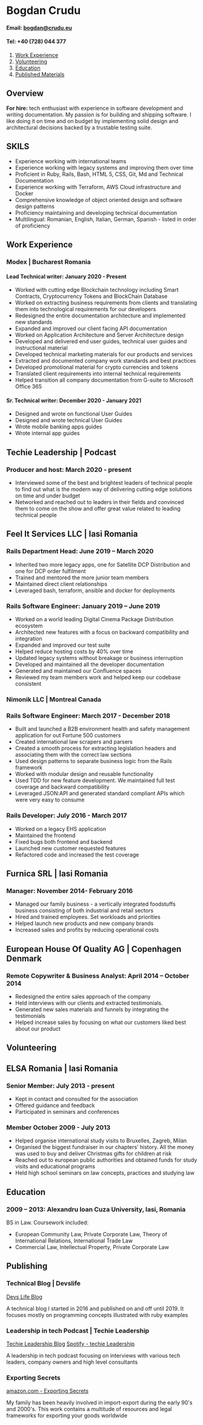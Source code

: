 # Bogdan Crudu
#### Email: bogdan@crudu.eu
#### Tel: +40 (728) 044 377

1. [Work Experience](#work-experience)
2. [Volunteering](#volunteering)
3. [Education](#education)
4. [Published Materials](#publishing)



## **Overview**

**For hire:** tech enthusiast with experience in software development and writing documentation. My passion is for building and shipping software. I like doing it on time and on budget by implementing solid design and architectural decisions backed by a trustable testing suite.

## **SKILS**

- Experience working with international teams
- Experience working with legacy systems and improving them over time
- Proficient in Ruby, Rails, Bash, HTML 5, CSS, Git, Md and Technical Documentation
- Experience working with Terraform, AWS Cloud infrastructure and Docker
- Comprehensive knowledge of object oriented design and software
  design patterns
- Proficiency maintaining and developing technical documentation
- Multilingual: Romanian, English, Italian, German, Spanish - listed in order of
  proficiency

## **Work Experience**
### Modex | Bucharest Romania
#### Lead Technical writer: January 2020 - Present

- Worked with cutting edge Blockchain technology including Smart Contracts, Cryptocurrency Tokens and BlockChain Database
- Worked on extracting business requirements from clients and translating them into technological requirements for our developers
- Redesigned the entire documentation architecture and implemented new standards
- Expanded and improved our client facing API documentation
- Worked on Application Architecture and Server Architecture design
- Developed and delivered end user guides, technical user guides and
instructional material
- Developed technical marketing materials for our products and services
- Extracted and documented company work standards and best
practices
- Developed promotional material for crypto currencies and tokens
- Translated client requirements into internal technical requirements
- Helped transition all company documentation from G-suite to Microsoft Office 365 

#### Sr. Technical writer: December 2020 - January 2021

- Designed and wrote on functional User Guides
- Designed and wrote technical User Guides
- Wrote mobile banking apps guides
- Wrote internal app guides 
 
## **Techie Leadership | Podcast**
### Producer and host: March 2020 - present

- Interviewed some of the best and brightest leaders of technical people to find out what is the modern way of delivering cutting edge solutions on time and under budget
- Networked and reached out to leaders in their fields and convinced them to come on the show and offer great value related to leading technical people


## **Feel It Services LLC | Iasi Romania**
### Rails Department Head: June 2019 – March 2020

- Inherited two more legacy apps, one for Satellite DCP Distribution and one for DCP order fulfilment
- Trained and mentored the more junior team members
- Maintained direct client relationships
- Leveraged bash, terraform, ansible and docker for deployments 

### Rails Software Engineer: January 2019 – June 2019

- Worked on a world leading Digital Cinema Package Distribution ecosystem
- Architected new features with a focus on backward compatibility and integration
- Expanded and improved our test suite
- Helped reduce hosting costs by 40% over time
- Updated legacy systems without breakage or business interruption
- Developed and maintained all the developer documentation
- Generated and maintained our Confluence spaces
- Reviewed my team members work and helped keep our codebase
consistent

### Nimonik LLC | Montreal Canada
### Rails Software Engineer: March 2017 - December 2018

- Built and launched a B2B environment health and safety management application for out Fortune 500 customers
- Created international law scrapers and parsers
- Created a smooth process for extracting legislation headers and
associating them with the correct law sections
- Used design patterns to separate business logic from the Rails
framework
- Worked with modular design and reusable functionality
- Used TDD for new feature development. We maintained full test
coverage and backward compatibility
- Leveraged JSON:API and generated standard compliant APIs which
were very easy to consume

### Rails Developer: July 2016 - March 2017

- Worked on a legacy EHS application
- Maintained the frontend
- Fixed bugs both frontend and backend
- Launched new customer requested features
- Refactored code and increased the test coverage

## Furnica SRL | Iasi Romania
### Manager: November 2014- February 2016

- Managed our family business - a vertically integrated foodstuffs business consisting of both industrial and retail sectors
- Hired and trained employees. Set workloads and priorities
- Helped launch new products and new company brands
- Increased sales and profits by reducing operational costs

## European House Of Quality AG | Copenhagen Denmark
### Remote Copywriter & Business Analyst: April 2014 – October 2014

- Redesigned the entire sales approach of the company
- Held interviews with our clients and extracted testimonials.
- Generated new sales materials and funnels by integrating the
testimonials
- Helped increase sales by focusing on what our customers liked best
about our product

## Volunteering
## ELSA Romania | Iasi Romania
### Senior Member: July 2013 - present 

- Kept in contact and consulted for the association
- Offered guidance and feedback
- Participated in seminars and conferences 

### Member October 2009 - July 2013

- Helped organise international study visits to Bruxelles, Zagreb, Milan
- Organised the biggest fundraiser in our chapters’ history. All the money was used to
buy and deliver Christmas gifts for children at risk
- Reached out to european public authorities and obtained funds for study visits and
educational programs
- Held high school seminars on law concepts, practices and studying law

## Education
### 2009 – 2013: Alexandru Ioan Cuza University, Iasi, Romania

BS in Law. Coursework included: 
- European Community Law, Private Corporate Law, Theory of International Relations, International Trade Law 
- Commercial Law, Intellectual Property, Private Corporate Law


## Publishing

### Technical Blog | Devslife

[Devs Life Blog](http://www.devslife.com/) 

A technical blog I started in 2016 and published on and off until 2019. It focuses mostly on programming concepts illustrated with ruby examples

### Leadership in tech Podcast | Techie Leadership

[Techie Leadership Blog](https://techieleadership.com/)
[Spotify - techie Leadership](https://open.spotify.com/show/7Gl8Zu1oLgOTByrTdDHhwt)

A leadership in tech podcast focusing on interviews with various tech leaders, company owners and high level consultants



### Exporting Secrets

[amazon.com - Exporting Secrets](https://www.amazon.com/Exporting-Secrets-Export-Products-Worldwide/dp/1794187278)

My family has been heavily involved in import-export during the early 90's and 2000's. This work contains a multitude of resources and legal frameworks for exporting your goods worldwide
